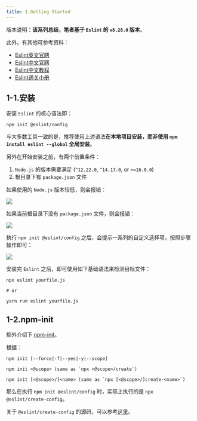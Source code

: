 ```yaml
---
title: 1.Getting Started
---
```


版本说明：**该系列总结，笔者基于 `Eslint` 的 `v8.28.0` 版本**。

此外，有其他可参考资料：

- [Eslint英文官网](https://eslint.org)
- [Eslint中文官网](https://zh-hans.eslint.org)
- [Eslint中文教程](https://eslint.bootcss.com)
- [Eslint通关小册](https://sudongyuer.github.io/learn-eslint/)

## 1-1.安装

安装 `Eslint` 的核心语法即：

```shell
npm init @eslint/config
```

与大多数工具一致的是，推荐使用上述语法**在本地项目安装，而非使用 `npm install eslint --global` 全局安装**。

另外在开始安装之前，有两个前置条件：

1. `Node.js` 的版本需要满足 (`^12.22.0`, `^14.17.0`, or `>=16.0.0`)
2. 根目录下有 `package.json` 文件

如果使用的 `Node.js` 版本较低，则会报错：

![](https://raw.githubusercontent.com/oneyoung19/vuepress-blog-img/main/img/008vxvgGly1h8d3rqt3s2j31860da424.jpg)

如果当前根目录下没有 `package.json` 文件，则会报错：

![](https://raw.githubusercontent.com/oneyoung19/vuepress-blog-img/main/img/008vxvgGly1h8d3zpsquyj31n60bqn1o.jpg)

执行 `npm init @eslint/config` 之后，会提示一系列的自定义选择项，按照步骤操作即可：

![](https://raw.githubusercontent.com/oneyoung19/vuepress-blog-img/main/img/008vxvgGly1h8d4ce6hymj31g20katde.jpg)

安装完 `Eslint` 之后，即可使用如下基础语法来检测目标文件：

```shell
npx eslint yourfile.js

# or

yarn run eslint yourfile.js
```

## 1-2.npm-init

额外介绍下 [npm-init](https://www.npmjs.cn/cli/init/)。

根据：

```
npm init [--force|-f|--yes|-y|--scope]

npm init <@scope> (same as `npx <@scope>/create`)

npm init [<@scope>/]<name> (same as `npx [<@scope>/]create-<name>`)
```

那么在执行 `npm init @eslint/config` 时，实际上执行的是 `npx @eslint/create-config`。

关于 `@eslint/create-config` 的源码，可以参考[这里](https://github.com/eslint/create-config)。
